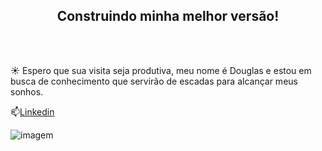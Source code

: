 
<center><h2> Construindo minha melhor versão!</center></h2>
<br>
<br>

☀️ Espero que sua visita seja produtiva, meu nome é Douglas e estou em busca de conhecimento que servirão de escadas para alcançar meus sonhos.

📫[Linkedin](https://www.linkedin.com/in/douglas-m-silva-a16b18260/)

![imagem](https://s2.glbimg.com/ZwBa8QYTBzblOlja7KcA3QracdA=/620x345/e.glbimg.com/og/ed/f/original/2014/05/05/144233788.jpg)